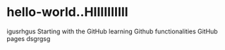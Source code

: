 # hello-world..HIIIIIIIIII
igusrhgus
Starting with the GitHub
learning Github functionalities
GitHub pages
dsgrgsg
